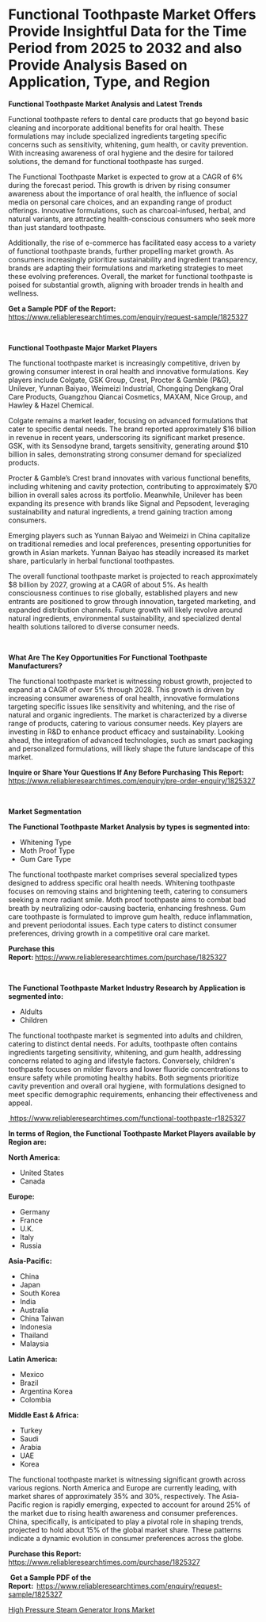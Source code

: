 <p><h1>Functional Toothpaste Market Offers Provide Insightful Data for the Time Period from 2025 to 2032 and also Provide Analysis Based on Application, Type, and Region</h1></p><p><strong>Functional Toothpaste Market Analysis and Latest Trends</strong></p>
<p><p>Functional toothpaste refers to dental care products that go beyond basic cleaning and incorporate additional benefits for oral health. These formulations may include specialized ingredients targeting specific concerns such as sensitivity, whitening, gum health, or cavity prevention. With increasing awareness of oral hygiene and the desire for tailored solutions, the demand for functional toothpaste has surged.</p><p>The Functional Toothpaste Market is expected to grow at a CAGR of 6% during the forecast period. This growth is driven by rising consumer awareness about the importance of oral health, the influence of social media on personal care choices, and an expanding range of product offerings. Innovative formulations, such as charcoal-infused, herbal, and natural variants, are attracting health-conscious consumers who seek more than just standard toothpaste.</p><p>Additionally, the rise of e-commerce has facilitated easy access to a variety of functional toothpaste brands, further propelling market growth. As consumers increasingly prioritize sustainability and ingredient transparency, brands are adapting their formulations and marketing strategies to meet these evolving preferences. Overall, the market for functional toothpaste is poised for substantial growth, aligning with broader trends in health and wellness.</p></p>
<p><strong>Get a Sample PDF of the Report:&nbsp;</strong> <a href="https://www.reliableresearchtimes.com/enquiry/request-sample/1825327?utm_campaign=2182&utm_medium=2&utm_source=Github&utm_content=ia&utm_term=09022025&utm_id=functional-toothpaste">https://www.reliableresearchtimes.com/enquiry/request-sample/1825327</a></p>
<p>&nbsp;</p>
<p><strong>Functional Toothpaste Major Market Players</strong></p>
<p><p>The functional toothpaste market is increasingly competitive, driven by growing consumer interest in oral health and innovative formulations. Key players include Colgate, GSK Group, Crest, Procter & Gamble (P&G), Unilever, Yunnan Baiyao, Weimeizi Industrial, Chongqing Dengkang Oral Care Products, Guangzhou Qiancai Cosmetics, MAXAM, Nice Group, and Hawley & Hazel Chemical. </p><p>Colgate remains a market leader, focusing on advanced formulations that cater to specific dental needs. The brand reported approximately $16 billion in revenue in recent years, underscoring its significant market presence. GSK, with its Sensodyne brand, targets sensitivity, generating around $10 billion in sales, demonstrating strong consumer demand for specialized products. </p><p>Procter & Gamble’s Crest brand innovates with various functional benefits, including whitening and cavity protection, contributing to approximately $70 billion in overall sales across its portfolio. Meanwhile, Unilever has been expanding its presence with brands like Signal and Pepsodent, leveraging sustainability and natural ingredients, a trend gaining traction among consumers. </p><p>Emerging players such as Yunnan Baiyao and Weimeizi in China capitalize on traditional remedies and local preferences, presenting opportunities for growth in Asian markets. Yunnan Baiyao has steadily increased its market share, particularly in herbal functional toothpastes.</p><p>The overall functional toothpaste market is projected to reach approximately $8 billion by 2027, growing at a CAGR of about 5%. As health consciousness continues to rise globally, established players and new entrants are positioned to grow through innovation, targeted marketing, and expanded distribution channels. Future growth will likely revolve around natural ingredients, environmental sustainability, and specialized dental health solutions tailored to diverse consumer needs.</p></p>
<p>&nbsp;</p>
<p><strong>What Are The Key Opportunities For Functional Toothpaste Manufacturers?</strong></p>
<p><p>The functional toothpaste market is witnessing robust growth, projected to expand at a CAGR of over 5% through 2028. This growth is driven by increasing consumer awareness of oral health, innovative formulations targeting specific issues like sensitivity and whitening, and the rise of natural and organic ingredients. The market is characterized by a diverse range of products, catering to various consumer needs. Key players are investing in R&D to enhance product efficacy and sustainability. Looking ahead, the integration of advanced technologies, such as smart packaging and personalized formulations, will likely shape the future landscape of this market.</p></p>
<p><strong>Inquire or Share Your Questions If Any Before Purchasing This Report:</strong> <a href="https://www.reliableresearchtimes.com/enquiry/pre-order-enquiry/1825327?utm_campaign=2182&utm_medium=2&utm_source=Github&utm_content=ia&utm_term=09022025&utm_id=functional-toothpaste">https://www.reliableresearchtimes.com/enquiry/pre-order-enquiry/1825327</a></p>
<p>&nbsp;</p>
<p><strong>Market Segmentation</strong></p>
<p><strong>The Functional Toothpaste Market Analysis by types is segmented into:</strong></p>
<p><ul><li>Whitening Type</li><li>Moth Proof Type</li><li>Gum Care Type</li></ul></p>
<p><p>The functional toothpaste market comprises several specialized types designed to address specific oral health needs. Whitening toothpaste focuses on removing stains and brightening teeth, catering to consumers seeking a more radiant smile. Moth proof toothpaste aims to combat bad breath by neutralizing odor-causing bacteria, enhancing freshness. Gum care toothpaste is formulated to improve gum health, reduce inflammation, and prevent periodontal issues. Each type caters to distinct consumer preferences, driving growth in a competitive oral care market.</p></p>
<p><strong>Purchase this Report:&nbsp;</strong><a href="https://www.reliableresearchtimes.com/purchase/1825327?utm_campaign=2182&utm_medium=2&utm_source=Github&utm_content=ia&utm_term=09022025&utm_id=functional-toothpaste">https://www.reliableresearchtimes.com/purchase/1825327</a></p>
<p>&nbsp;</p>
<p><strong>The Functional Toothpaste Market Industry Research by Application is segmented into:</strong></p>
<p><ul><li>Aldults</li><li>Children</li></ul></p>
<p><p>The functional toothpaste market is segmented into adults and children, catering to distinct dental needs. For adults, toothpaste often contains ingredients targeting sensitivity, whitening, and gum health, addressing concerns related to aging and lifestyle factors. Conversely, children's toothpaste focuses on milder flavors and lower fluoride concentrations to ensure safety while promoting healthy habits. Both segments prioritize cavity prevention and overall oral hygiene, with formulations designed to meet specific demographic requirements, enhancing their effectiveness and appeal.</p></p>
<p><a href="https://www.reliableresearchtimes.com/functional-toothpaste-r1825327?utm_campaign=2182&utm_medium=2&utm_source=Github&utm_content=ia&utm_term=09022025&utm_id=functional-toothpaste">&nbsp;https://www.reliableresearchtimes.com/functional-toothpaste-r1825327</a></p>
<p><strong>In terms of Region, the Functional Toothpaste Market Players available by Region are:</strong></p>
<p>
    <p> <strong> North America: </strong>
        <ul>
            <li>United States</li>
            <li>Canada</li>
        </ul>
        </p> 
    <p> <strong> Europe: </strong>
        <ul>
            <li>Germany</li>
            <li>France</li>
            <li>U.K.</li>
            <li>Italy</li>
            <li>Russia</li>
        </ul>
        </p> 
    <p> <strong> Asia-Pacific: </strong>
        <ul>
            <li>China</li>
            <li>Japan</li>
            <li>South Korea</li>
            <li>India</li>
            <li>Australia</li>
            <li>China Taiwan</li>
            <li>Indonesia</li>
            <li>Thailand</li>
            <li>Malaysia</li>
        </ul>
        </p> 
    <p> <strong> Latin America: </strong>
        <ul>
            <li>Mexico</li>
            <li>Brazil</li>
            <li>Argentina Korea</li>
            <li>Colombia</li>
        </ul>
        </p> 
    <p> <strong> Middle East & Africa: </strong>
        <ul>
            <li>Turkey</li>
            <li>Saudi</li>
            <li>Arabia</li>
            <li>UAE</li>
            <li>Korea</li>
        </ul>
    </p>
    </p>
<p><p>The functional toothpaste market is witnessing significant growth across various regions. North America and Europe are currently leading, with market shares of approximately 35% and 30%, respectively. The Asia-Pacific region is rapidly emerging, expected to account for around 25% of the market due to rising health awareness and consumer preferences. China, specifically, is anticipated to play a pivotal role in shaping trends, projected to hold about 15% of the global market share. These patterns indicate a dynamic evolution in consumer preferences across the globe.</p></p>
<p><strong>Purchase this Report: </strong><a href="https://www.reliableresearchtimes.com/purchase/1825327?utm_campaign=2182&utm_medium=2&utm_source=Github&utm_content=ia&utm_term=09022025&utm_id=functional-toothpaste">https://www.reliableresearchtimes.com/purchase/1825327</a></p>
<p>&nbsp;<strong>Get a Sample PDF of the Report:&nbsp;&nbsp;</strong><a href="https://www.reliableresearchtimes.com/enquiry/request-sample/1825327?utm_campaign=2182&utm_medium=2&utm_source=Github&utm_content=ia&utm_term=09022025&utm_id=functional-toothpaste">https://www.reliableresearchtimes.com/enquiry/request-sample/1825327</a></p>
<p><strong></strong></p>
<p><p><a href="https://github.com/tona7vba/Market-Research-Report-List-1/blob/main/high-pressure-steam-generator-irons-market.md?utm_campaign=2182&utm_medium=2&utm_source=Github&utm_content=ia&utm_term=09022025&utm_id=functional-toothpaste">High Pressure Steam Generator Irons Market</a></p></p>